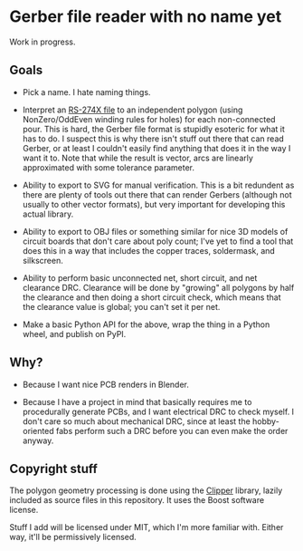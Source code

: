 # Gerber file reader with no name yet

Work in progress.

## Goals

 - Pick a name. I hate naming things.

 - Interpret an [RS-274X file](https://www.ucamco.com/files/downloads/file_en/416/the-gerber-file-format-specification-revision-2020-09-update_en.pdf)
   to an independent polygon (using NonZero/OddEven winding rules for holes)
   for each non-connected pour. This is hard, the Gerber file format is
   stupidly esoteric for what it has to do. I suspect this is why there isn't
   stuff out there that can read Gerber, or at least I couldn't easily find
   anything that does it in the way I want it to. Note that while the result
   is vector, arcs are linearly approximated with some tolerance parameter.

 - Ability to export to SVG for manual verification. This is a bit redundent
   as there are plenty of tools out there that can render Gerbers (although
   not usually to other vector formats), but very important for developing
   this actual library.

 - Ability to export to OBJ files or something similar for nice 3D models of
   circuit boards that don't care about poly count; I've yet to find a tool
   that does this in a way that includes the copper traces, soldermask, and
   silkscreen.

 - Ability to perform basic unconnected net, short circuit, and net clearance
   DRC. Clearance will be done by "growing" all polygons by half the clearance
   and then doing a short circuit check, which means that the clearance value
   is global; you can't set it per net.

 - Make a basic Python API for the above, wrap the thing in a Python wheel,
   and publish on PyPI.

## Why?

 - Because I want nice PCB renders in Blender.

 - Because I have a project in mind that basically requires me to procedurally
   generate PCBs, and I want electrical DRC to check myself. I don't care so
   much about mechanical DRC, since at least the hobby-oriented fabs perform
   such a DRC before you can even make the order anyway.

## Copyright stuff

The polygon geometry processing is done using the
[Clipper](http://www.angusj.com/delphi/clipper.php) library, lazily included
as source files in this repository. It uses the Boost software license.

Stuff I add will be licensed under MIT, which I'm more familiar with. Either
way, it'll be permissively licensed.
